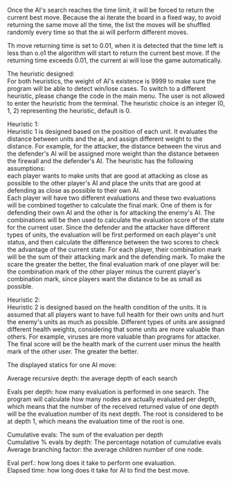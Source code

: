 Once the AI's search reaches the time limit, it will be forced to return the current best move. Because the ai iterate the board in a fixed way, to avoid returning the same move all the time, the list the moves will be shuffled randomly every time so that the ai will perform different moves.  

Th move returning time is set to 0.01, when it is detected that the time left is less than o.o1 the algorithm will start to return the current best move. If the returning time exceeds 0.01, the current ai will lose the game automatically.  

The heuristic designed:  
For both heuristics, the weight of AI's existence is 9999 to make sure the program will be able to detect win/lose cases.
To switch to a different heuristic, please change the code in the main menu. The user is not allowed to enter the heuristic from the terminal. The heuristic choice is an integer (0, 1, 2) representing the heuristic, default is 0.

Heuristic 1:  
Heuristic 1 is designed based on the position of each unit. It evaluates the distance between units and the ai, and assign different weight to the distance. For example, for the attacker, the distance between the virus and the defender's AI will be assigned more weight than the distance between the firewall and the defender's AI. The heuristic has the following assumptions:  
each player wants to make units that are good at attacking as close as possible to the other player's AI and place the units that are good at defending as close as possible to their own AI.  
Each player will have two different evaluations and these two evaluations will be combined together to calculate the final mark. One of them is for defending their own AI and the other is for attacking the enemy's AI. The combinations will be then used to calculate the evaluation score of the state for the current user.
Since the defender and the attacker have different types of units, the evaluation will be first performed on each player's unit status, and then calculate the difference between the two scores to check the advantage of the current state. For each player, their combination mark will be the sum of their attacking mark and the defending mark. To make the scare the greater the better, the final evaluation mark of one player will be: the combination mark of the other player minus the current player's combination mark, since players want the distance to be as small as possible.

Heuristic 2:  
Heuristic 2 is designed based on the health condition of the units. It is assumed that all players want to have full health for their own units and hurt the enemy's units as much as possible. Different types of units are assigned different health weights, considering that some units are more valuable than others. For example, viruses are more valuable than programs for attacker. The final score will be the health mark of the current user minus the health mark of the other user. The greater the better.

The displayed statics for one AI move:

Average recursive depth: the average depth of each search

Evals per depth:  how many evaluation is performed in one search. The program will calculate how many nodes are actually evaluated per depth, which means that the number of the received returned value of one depth will be the evaluation number of its next depth. The root is considered to be at depth 1, which means the evaluation time of the root is one.

Cumulative evals: The sum of the evaluation per depth  
Cumulative % evals by depth: The percentage notation of cumulative evals  
Average branching factor: the average children number of one node.  

Eval perf.: how long does it take to perform one evaluation.  
Elapsed time: how long does it take for AI to find the best move.
